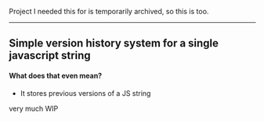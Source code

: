 Project I needed this for is temporarily archived, so this is too.

---

## Simple version history system for a single javascript string

#### What does that even mean?

- It stores previous versions of a JS string

very much WIP

